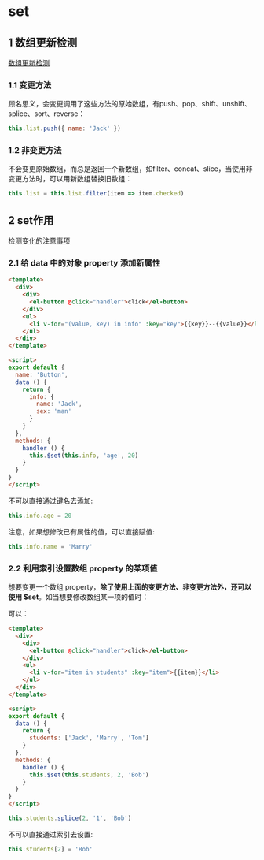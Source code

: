 # set

## 1 数组更新检测

[数组更新检测](https://cn.vuejs.org/v2/guide/list.html#%E6%95%B0%E7%BB%84%E6%9B%B4%E6%96%B0%E6%A3%80%E6%B5%8B)

### 1.1 变更方法

顾名思义，会变更调用了这些方法的原始数组，有push、pop、shift、unshift、splice、sort、reverse：

```js
this.list.push({ name: 'Jack' })
```

### 1.2 非变更方法

不会变更原始数组，而总是返回一个新数组，如filter、concat、slice，当使用非变更方法时，可以用新数组替换旧数组：

```js
this.list = this.list.filter(item => item.checked)
```

## 2 set作用

[检测变化的注意事项](https://cn.vuejs.org/v2/guide/reactivity.html#%E6%A3%80%E6%B5%8B%E5%8F%98%E5%8C%96%E7%9A%84%E6%B3%A8%E6%84%8F%E4%BA%8B%E9%A1%B9)

### 2.1 给 data 中的对象 property 添加新属性

```html
<template>
  <div>
    <div>
      <el-button @click="handler">click</el-button>
    </div>
    <ul>
      <li v-for="(value, key) in info" :key="key">{{key}}--{{value}}</li>
    </ul>
  </div>
</template>

<script>
export default {
  name: 'Button',
  data () {
    return {
      info: {
        name: 'Jack',
        sex: 'man'
      }
    }
  },
  methods: {
    handler () {
      this.$set(this.info, 'age', 20)
    }
  }
}
</script>
```

不可以直接通过键名去添加:

```js
this.info.age = 20
```

注意，如果想修改已有属性的值，可以直接赋值:

```js
this.info.name = 'Marry'
```

### 2.2 利用索引设置数组 property 的某项值

想要变更一个数组 property，**除了使用上面的变更方法、非变更方法外，还可以使用 $set**。如当想要修改数组某一项的值时：

可以：

```html
<template>
  <div>
    <div>
      <el-button @click="handler">click</el-button>
    </div>
    <ul>
      <li v-for="item in students" :key="item">{{item}}</li>
    </ul>
  </div>
</template>

<script>
export default {
  data () {
    return {
      students: ['Jack', 'Marry', 'Tom']
    }
  },
  methods: {
    handler () {
      this.$set(this.students, 2, 'Bob')
    }
  }
}
</script>
```

```js
this.students.splice(2, '1', 'Bob')
```

不可以直接通过索引去设置:

```js
this.students[2] = 'Bob'
```

